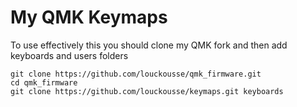 # My QMK Keymaps

To use effectively this you should clone my QMK fork and then add keyboards and users folders

```
git clone https://github.com/louckousse/qmk_firmware.git
cd qmk_firmware
git clone https://github.com/louckousse/keymaps.git keyboards
```
